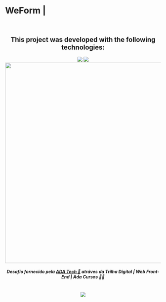 # WeForm |
<div align="center"><br>
  <h2>This project was developed with the following technologies:</h2>
<img src="https://img.shields.io/badge/html5-%23E34F26.svg?style=for-the-badge&logo=html5&logoColor=white"/>
<img src="https://img.shields.io/badge/css3-%231572B6.svg?style=for-the-badge&logo=css3&logoColor=white"/>
<br><img src="https://repository-images.githubusercontent.com/648858541/da87e463-7abf-4484-84b4-b370d1170762" width="650px"><br>
 
 <h5>Desafio fornecido pela <a href="https://ada.tech/" target="_blank">ADA Tech 🚀</a> atráves da Trilha Digital | Web Front-End | Ada Cursos 👨‍💻</h5>
<br><img src="http://img.shields.io/static/v1?label=STATUS&message=CONCLUIDO%20COM%20SUCESSO&color=GREEN&style=for-the-badge"/><br>
